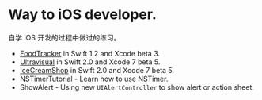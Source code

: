 # Way to iOS developer.
自学 iOS 开发的过程中做过的练习。

* [FoodTracker](https://developer.apple.com/library/prerelease/ios/referencelibrary/GettingStarted/DevelopiOSAppsSwift/) in Swift 1.2 and Xcode beta 3.
* [Ultravisual](http://www.raywenderlich.com/99087/swift-expanding-cells-ios-collection-views) in Swift 2.0 and Xcode 7 beta 5.
* [IceCreamShop](http://www.raywenderlich.com/97014/use-cocoapods-with-swift) in Swift 2.0 and Xcode 7 beta 5.
* NSTimerTutorial - Learn how to use NSTimer.
* ShowAlert - Using new `UIAlertController` to show alert or action sheet.
